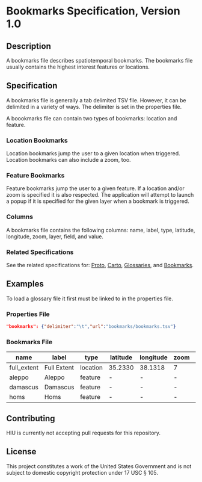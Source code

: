 Bookmarks Specification, Version 1.0
================

## Description

A bookmarks file describes spatiotemporal bookmarks. The bookmarks file usually contains the highest interest features or locations.

## Specification

A bookmarks file is generally a tab delimited TSV file.  However, it can be delimited in a variety of ways.  The delimiter is set in the properties file.

A boookmarks file can contain two types of bookmarks: location and feature.

### Location Bookmarks

Location bookmarks jump the user to a given location when triggered.  Location bookmarks can also include a zoom, too.

### Feature Bookmarks

Feature bookmarks jump the user to a given feature.  If a location and/or zoom is specified it is also respected.  The application will attempt to launch a popup if it is specified for the given layer when a bookmark is triggered.

### Columns

A bookmarks file contains the following columns: name, label, type, latitude, longitude, zoom, layer, field, and value.

### Related Specifications

See the related specifications for: [Proto](https://github.com/state-hiu/cybergis-client-spec/blob/master/1.0/cybergis-client-spec-proto-1.0.md), [Carto](https://github.com/state-hiu/cybergis-client-spec/blob/master/1.0/cybergis-client-spec-carto-1.0.md), [Glossaries](https://github.com/state-hiu/cybergis-client-spec/blob/master/1.0/cybergis-client-spec-glossary-1.0.md), and [Bookmarks](https://github.com/state-hiu/cybergis-client-spec/blob/master/1.0/cybergis-client-spec-bookmarks-1.0.md).

## Examples

To load a glossary file it first must be linked to in the properties file.

### Properties File

```JSON
"bookmarks": {"delimiter":"\t","url":"bookmarks/bookmarks.tsv"}
```

### Bookmarks File

| name | label | type | latitude | longitude | zoom | layer | field | value |
| ---- | ----  | ---- | ----     | ----      | ---- | ----  | ----  | ----  |
| full_extent | Full Extent| location | 35.2330 | 38.1318 | 7 | -  | -  | -  |
| aleppo | Aleppo | feature | - | - | - | syria_pcodes_admin4  | name  | SY020000C1007  |
| damascus | Damascus | feature | - | - | - | syria_pcodes_admin4  | name  | SY010000C1001  |
| homs | Homs | feature | - | - | - | syria_pcodes_admin1  | name  | SY04  |

## Contributing

HIU is currently not accepting pull requests for this repository.

## License
This project constitutes a work of the United States Government and is not subject to domestic copyright protection under 17 USC § 105.
